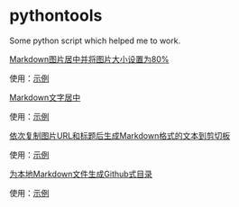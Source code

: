 # pythontools
 Some python script which helped me to work.

[Markdown图片居中并将图片大小设置为80%](https://github.com/liuhao326/pythontools/blob/master/MClipChange.py)

使用：[示例](https://www.cnblogs.com/Higurashi-kagome/p/12497640.html)

[Markdown文字居中](https://github.com/liuhao326/pythontools/blob/master/Mcenter.py)

使用：[示例](https://www.cnblogs.com/Higurashi-kagome/p/12724875.html)

[依次复制图片URL和标题后生成Markdown格式的文本到剪切板](https://github.com/liuhao326/pythontools/blob/master/Mclips.py)

使用：[示例](https://www.cnblogs.com/Higurashi-kagome/p/12497601.html)

[为本地Markdown文件生成Github式目录](https://github.com/liuhao326/pythontools/blob/master/TOC.py)

使用：[示例](https://www.cnblogs.com/Higurashi-kagome/p/12724993.html)

